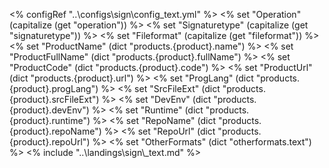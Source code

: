 <% configRef "..\\configs\\sign\\config_text.yml" %>
<% set "Operation" (capitalize (get "operation")) %>
<% set "Signaturetype" (capitalize (get "signaturetype")) %>
<% set "Fileformat" (capitalize (get "fileformat")) %>
<% set "ProductName" (dict "products.{product}.name") %>
<% set "ProductFullName" (dict "products.{product}.fullName") %>
<% set "ProductCode" (dict "products.{product}.code") %>
<% set "ProductUrl" (dict "products.{product}.url") %>
<% set "ProgLang" (dict "products.{product}.progLang") %>
<% set "SrcFileExt" (dict "products.{product}.srcFileExt") %>
<% set "DevEnv" (dict "products.{product}.devEnv") %>
<% set "Runtime" (dict "products.{product}.runtime") %>
<% set "RepoName" (dict "products.{product}.repoName") %>
<% set "RepoUrl" (dict "products.{product}.repoUrl") %>
<% set "OtherFormats" (dict "otherformats.text") %>
<% include "..\\landings\\sign\\_text.md" %>